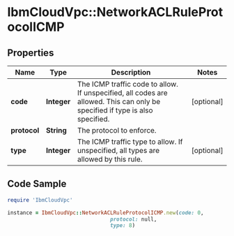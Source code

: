 # IbmCloudVpc::NetworkACLRuleProtocolICMP

## Properties

Name | Type | Description | Notes
------------ | ------------- | ------------- | -------------
**code** | **Integer** | The ICMP traffic code to allow. If unspecified, all codes are allowed. This can only be specified if type is also specified. | [optional] 
**protocol** | **String** | The protocol to enforce. | 
**type** | **Integer** | The ICMP traffic type to allow. If unspecified, all types are allowed by this rule. | [optional] 

## Code Sample

```ruby
require 'IbmCloudVpc'

instance = IbmCloudVpc::NetworkACLRuleProtocolICMP.new(code: 0,
                                 protocol: null,
                                 type: 8)
```


